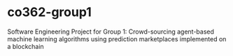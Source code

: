 # co362-group1

Software Engineering Project for Group 1:
Crowd-sourcing agent-based machine learning algorithms using prediction marketplaces implemented on a blockchain